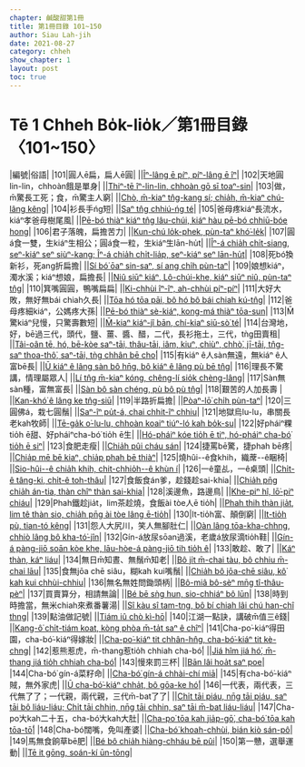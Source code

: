 ```yaml
---
chapter: 鹹酸甜第1冊
title: 第1冊目錄 101~150
author: Siau Lah-jih
date: 2021-08-27
category: chheh
show_chapter: 1
layout: post
toc: true
---
```


# Tē 1 Chheh Bo̍k-lio̍k／第1冊目錄 〈101~150〉



|編號|俗語|
|101|圓人ē扁，扁人ē圓|
||[Îⁿ-lâng ē píⁿ, píⁿ-lâng ē îⁿ](12-11.html)|
|102|天地圓lin-lin，chhoàn餓是單身|
||[Thiⁿ-tē îⁿ-lin-lin, chhoàn gō sī toaⁿ-sin](12-12.html)|
|103|做，m̄驚長工死；食，m̄驚主人窮|
||[Chò, m̄-kiaⁿ tn̂g-kang sí; chia̍h, m̄-kiaⁿ chú-lâng kêng](12-13.html)|
|104|衫長手ńg短|
||[Saⁿ tn̂g chhiú-ńg té](12-14.html)|
|105|爸母疼kiáⁿ長流水，kiáⁿ孝爸母樹尾風|
||[Pē-bó thiàⁿ kiáⁿ tn̂g lâu-chúi, kiáⁿ hàu pē-bó chhiū-bóe hong](12-15.html)|
|106|君子落魄，扁擔苦力|
||[Kun-chú lo̍k-phek, pùn-taⁿ khó͘-le̍k](12-16.html)|
|107|圓á食一雙，生kiáⁿ生相公；圓á食一粒，生kiáⁿ生lān-hu̍t|
||[Îⁿ-á chia̍h chi̍t-siang, seⁿ-kiáⁿ seⁿ siùⁿ-kang; Îⁿ-á chia̍h chi̍t-lia̍p, seⁿ-kiáⁿ seⁿ lān-hu̍t](12-17.html)|
|108|死bó͘換新衫，死ang折扁擔|
||[Sí bó͘ ōaⁿ sin-saⁿ, sí ang chi̍h pùn-taⁿ](12-18.html)|
|109|娘想kiáⁿ，濁水溪；kiáⁿ想娘，扁擔長|
||[Niû siūⁿ kiáⁿ, Lô-chúi-khe, kiáⁿ siūⁿ niû, pùn-taⁿ tn̂g](12-19.html)|
|110|箕嘴圓圓，鴨嘴扁扁|
||[Ki-chhùi îⁿ-îⁿ, ah-chhùi píⁿ-píⁿ](12-20.html)|
|111|大好大敗，無好無bái chiah久長|
||[Tōa hó tōa pāi, bô hó bô bái chiah kú-tn̂g](12-21.html)|
|112|爸母疼細kiáⁿ，公媽疼大孫|
||[Pē-bó thiàⁿ sè-kiáⁿ, kong-má thiàⁿ tōa-sun](12-22.html)|
|113|M̄驚kiáⁿ兒慢，只驚壽數短|
||[M̄-kiaⁿ kiáⁿ-jî bān, chí-kiaⁿ siū-sò͘ té](12-23.html)|
|114|台灣地，好，bē過三代，頭代，鹽、薑、醬、醋，二代，長衫拖土，三代，tǹg田賣租|
||[Tâi-oân tē, hó, bē-kòe saⁿ-tāi, thâu-tāi, iâm, kiuⁿ, chiùⁿ, chhò͘, jī-tāi, tn̂g-saⁿ thoa-thô͘, saⁿ-tāi, tǹg chhân bē cho͘](12-24.html)|
|115|有kiáⁿ ê人sàn無遠，無kiáⁿ ê人富bē長|
||[Ū kiáⁿ ê lâng sàn bô hn̄g, bô kiáⁿ ê lâng pù bē tn̂g](12-25.html)|
|116|理長不驚講，情理屬眾人|
||[Lí tn̂g m̄-kiaⁿ kóng, chêng-lí sio̍k chèng-lâng](12-26.html)|
|117|Sàn無sàn種，富無富長|
||[Sàn bô sàn chéng, pù bô pù tn̂g](12-27.html)|
|118|艱苦的人加長壽 |
||[Kan-khó͘ ê lâng ke tn̂g-siū](12-28.html)|
|119|半路折扁擔|
||[Pòaⁿ-lō͘ chi̍h pùn-taⁿ](12-29.html)|
|120|三圓佛á，栽七圓鬚|
||[Saⁿ-îⁿ pu̍t-á, chai chhit-îⁿ chhiu](12-30.html)|
|121|地獄烏lu-lu，串關長老kah牧師|
||[Tē-ga̍k o͘-lu-lu, chhoàn koaiⁿ tiúⁿ-ló kah bo̍k-su](01-01.html)|
|122|好pháiⁿ粿tio̍h ē甜、好pháiⁿcha-bó͘ tio̍h ē生|
||[Hó-pháiⁿ kóe tio̍h ē tiⁿ, hó-pháiⁿ cha-bó͘ tio̍h ē siⁿ](01-02.html)|
|123|食肥走瘦|
||[Chia̍h pûi cháu sán](01-03.html)|
|124|捷罵bē驚，捷phah bē疼|
||[Chia̍p mē bē kiaⁿ, chia̍p phah bē thiàⁿ](01-04.html)|
|125|燒hûi--ê食khih，織蓆--ê睏椅|
||[Sio-hûi--ê chia̍h khih, chit-chhio̍h--ê khùn í](01-05.html)|
|126|一ê童乩，一ê桌頭|
||[Chi̍t-ê tâng-ki, chi̍t-ê toh-thâu](01-06.html)|
|127|食飯食án爹，趁錢趁sai-khia|
||[Chia̍h pn̄g chia̍h án-tia, thàn chîⁿ thàn sai-khia](01-07.html)|
|128|溪邊魚，路邊鳥|
||[Khe-piⁿ hî, lō͘-piⁿ chiáu](01-08.html)|
|129|Phah鐵趁jia̍t，lim茶趁燒，食飯ài tòe人ē tio̍h|
||[Phah thih thàn jia̍t, lim tê thàn sio, chia̍h pn̄g ài tòe lâng ē-tio̍h](01-09.html)|
|130|It-tio̍h富、顛倒窮|
||[It-tio̍h pù, tian-tó kêng](01-10.html)|
|131|怨人大尻川，笑人無腳肚仁|
||[Oàn lâng tōa-kha-chhng, chhiò lâng bô kha-tó͘-jîn](01-11.html)|
|132|Gín-á放尿sōan過溪，老歲á放尿滴tio̍h鞋|
||[Gín-á pàng-jiō soān kòe khe, lāu-hòe-á pàng-jiō tih tio̍h ê](01-12.html)|
|133|敢趁、敢了|
||[Káⁿ thàn, káⁿ liáu](01-13.html)|
|134|無日m̄知晝、無鬚m̄知老|
||[Bô ji̍t m̄-chai tàu, bô chhiu m̄-chai lāu](01-14.html)|
|135|食無jōa chē siâu，糊kah kui嘴鬚|
||[Chia̍h bô jōa-chē siâu, kô͘ kah kui chhùi-chhiu](01-15.html)|
|136|無名無姓問鋤頭柄|
||[Bô-miâ bô-sèⁿ mn̄g tî-thâu-pèⁿ](01-16.html)|
|137|買賣算分，相請無論|
||[Bé bē sǹg hun, sio-chhiáⁿ bô lūn](01-17.html)|
|138|時到時擔當，無米chiah來煮番薯湯|
||[Sî kàu sî tam-tng, bô bí chiah lâi chú han-chî thng](01-18.html)|
|139|點油做記號|
||[Tiám iû chò kì-hō](01-19.html)|
|140|江湖一點訣，講破m̄值三ê錢|
||[Kang-ô͘ chi̍t-tiám koat, kòng phòa m̄-ta̍t saⁿ ê chîⁿ](01-20.html)|
|141|Cha-po͘-kiáⁿ得田園，cha-bó͘-kiáⁿ得嫁妝|
||[Cha-po͘-kiáⁿ tit chhân-hn̂g, cha-bó͘-kiáⁿ tit kè-chng](01-21.html)|
|142|惹熊惹虎，m̄-thang惹tio̍h chhiah cha-bó͘|
||[Jiá hîm jiá hó͘, m̄-thang jiá tio̍h chhiah cha-bó͘](01-22.html)|
|143|慢來罰三杯|
||[Bān lâi hoa̍t saⁿ poe](01-23.html)|
|144|Cha-bó͘ gín-á菜籽命|
||[Cha-bó͘ gín-á chhài-chí miā](01-24.html)|
|145|有cha-bó͘-kiáⁿ賊，無外家虎|
||[Ū cha-bó͘-kiáⁿ chha̍t, bô gōa-ke hó͘](01-25.html)|
|146|一代表，兩代表，三代無了了；一代親，兩代親，三代m̄-bat了了|
||[Chi̍t tāi piáu, nn̄g tāi piáu, saⁿ tāi bô liáu-liáu; Chi̍t tāi chhin, nn̄g tāi chhin, saⁿ tāi m̄-bat liáu-liáu](01-26.html)|
|147|Cha-po͘大kah二十五，cha-bó͘大kah大肚|
||[Cha-po͘ tōa kah jia̍p-gō͘, cha-bó͘ tōa kah tōa-tō͘](01-27.html)|
|148|Cha-bó͘闊嘴，免叫產婆|
||[Cha-bó͘ khoah-chhùi, bián kiò sán-pô](01-28.html)|
|149|馬無食餉草bē肥|
||[Bé bô chia̍h hiàng-chháu bē pûi](01-29.html)|
|150|第一戇，選舉運動|
||[Tē it gōng, soán-kí ūn-tōng](01-30.html)|

















